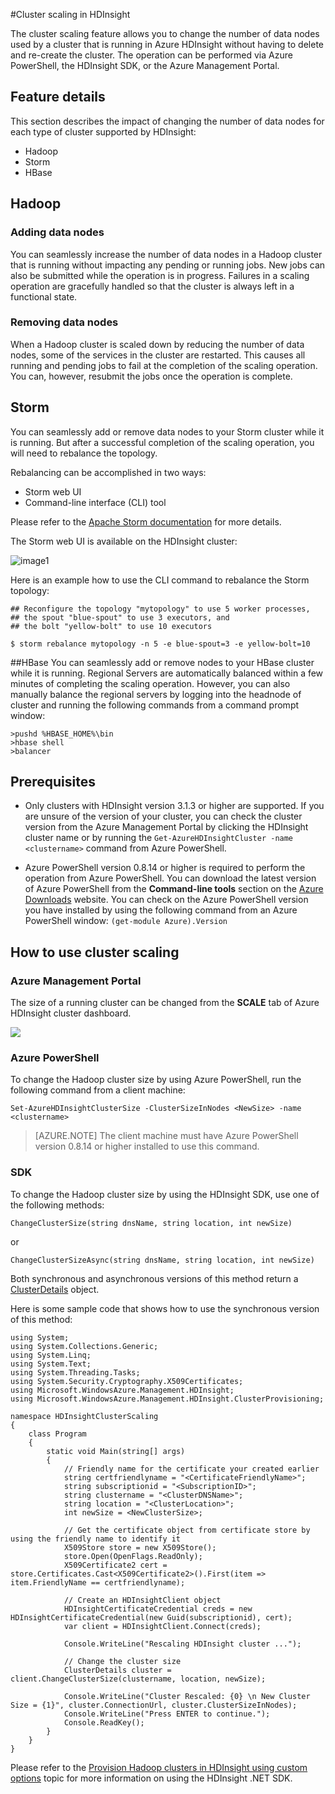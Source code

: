 <properties
   pageTitle="Cluster Scaling in HDInsight | Azure"
   description="Change the number of data nodes in a cluster that is running on HDInsight without having to delete and recreate the cluster."
   services="hdinsight"
   documentationCenter=""
   authors="mumian"
   manager="paulettm"
   editor="cgronlun"/>

<tags
   ms.service="hdinsight" 
   ms.devlang="na" 
   ms.topic="article" 
   ms.tgt_pltfrm="na" 
   ms.workload="big-data" 
   ms.date="04/02/2015" 
   wacn.date="" 
   ms.author="jgao"/>

#Cluster scaling in HDInsight

The cluster scaling feature allows you to change the number of data nodes used by a cluster that is running in Azure HDInsight without having to delete and re-create the cluster. The operation can be performed via Azure PowerShell, the HDInsight SDK, or the Azure Management Portal.

## Feature details
This section describes the impact of changing the number of data nodes for each type of cluster supported by HDInsight:

* Hadoop
* Storm
* HBase 

## Hadoop 

### Adding data nodes
You can seamlessly increase the number of data nodes in a Hadoop cluster that is running without impacting any pending or running jobs. New jobs can also be submitted while the operation is in progress. Failures in a scaling operation are gracefully handled so that the cluster is always left in a functional state.

### Removing data nodes
When a Hadoop cluster is scaled down by reducing the number of data nodes, some of the services in the cluster are restarted. This causes all running and pending jobs to fail at the completion of the scaling operation. You can, however, resubmit the jobs once the operation is complete.

## Storm
You can seamlessly add or remove data nodes to your Storm cluster while it is running. But after a successful completion of the scaling operation, you will need to rebalance the topology.

Rebalancing can be accomplished in two ways:

* Storm web UI
* Command-line interface (CLI) tool 

Please refer to the [Apache Storm documentation](http://storm.apache.org/documentation/Understanding-the-parallelism-of-a-Storm-topology.html) for more details.

The Storm web UI is available on the HDInsight cluster:

![image1](./media/hdinsight-hadoop-cluster-scaling/StormUI.png)

Here is an example how to use the CLI command to rebalance the Storm topology:

	## Reconfigure the topology "mytopology" to use 5 worker processes,
	## the spout "blue-spout" to use 3 executors, and
	## the bolt "yellow-bolt" to use 10 executors

	$ storm rebalance mytopology -n 5 -e blue-spout=3 -e yellow-bolt=10

##HBase
You can seamlessly add or remove nodes to your HBase cluster while it is running. Regional Servers are automatically balanced within a few minutes of completing the scaling operation. However, you can also manually balance the regional servers by logging into the headnode of cluster and running the following commands from a command prompt window:

	>pushd %HBASE_HOME%\bin
	>hbase shell
	>balancer

## Prerequisites

* Only clusters with HDInsight version 3.1.3 or higher are supported. If you are unsure of the version of your cluster, you can check the cluster version from the Azure Management Portal by clicking the HDInsight cluster name or by running the `Get-AzureHDInsightCluster -name <clustername>` command from Azure PowerShell.

* Azure PowerShell version 0.8.14 or higher is required to perform the operation from Azure PowerShell. You can download the latest version of Azure PowerShell from the **Command-line tools** section on the [Azure Downloads](/downloads/) website. You can check on the Azure PowerShell version you have installed by using the following command from an Azure PowerShell window: `(get-module Azure).Version`

## How to use cluster scaling

### Azure Management Portal
The size of a running cluster can be changed from the **SCALE** tab of Azure HDInsight cluster dashboard.

![](http://i.imgur.com/u5Mewwx.png)

### Azure PowerShell
To change the Hadoop cluster size by using Azure PowerShell, run the following command from a client machine:

	Set-AzureHDInsightClusterSize -ClusterSizeInNodes <NewSize> -name <clustername>	

> [AZURE.NOTE] The client machine must have Azure PowerShell version 0.8.14 or higher installed to use this command.

### SDK
To change the Hadoop cluster size by using the HDInsight SDK, use one of the following methods: 

	ChangeClusterSize(string dnsName, string location, int newSize) 

or 

	ChangeClusterSizeAsync(string dnsName, string location, int newSize) 


Both synchronous and asynchronous versions of this method return a [ClusterDetails](http://msdn.microsoft.com/zh-cn/library/microsoft.windowsazure.management.hdinsight.clusterdetails_properties.aspx) object.

Here is some sample code that shows how to use the synchronous version of this method:

	using System;
	using System.Collections.Generic;
	using System.Linq;
	using System.Text;
	using System.Threading.Tasks;
	using System.Security.Cryptography.X509Certificates;
	using Microsoft.WindowsAzure.Management.HDInsight;
	using Microsoft.WindowsAzure.Management.HDInsight.ClusterProvisioning;

	namespace HDInsightClusterScaling
	{
	    class Program
	    {
	        static void Main(string[] args)
	        {
	            // Friendly name for the certificate your created earlier  
	            string certfriendlyname = "<CertificateFriendlyName>";     
	            string subscriptionid = "<SubscriptionID>";
	            string clustername = "<ClusterDNSName>";
	     		string location = "<ClusterLocation>";
				int newSize = <NewClusterSize>;
	
	            // Get the certificate object from certificate store by using the friendly name to identify it
	            X509Store store = new X509Store();
	            store.Open(OpenFlags.ReadOnly);
	            X509Certificate2 cert = store.Certificates.Cast<X509Certificate2>().First(item => item.FriendlyName == certfriendlyname);
	
	            // Create an HDInsightClient object
	            HDInsightCertificateCredential creds = new HDInsightCertificateCredential(new Guid(subscriptionid), cert);
	            var client = HDInsightClient.Connect(creds);
	
	            Console.WriteLine("Rescaling HDInsight cluster ...");
	
	            // Change the cluster size
	     		ClusterDetails cluster = client.ChangeClusterSize(clustername, location, newSize);
	            
	            Console.WriteLine("Cluster Rescaled: {0} \n New Cluster Size = {1}", cluster.ConnectionUrl, cluster.ClusterSizeInNodes);
	            Console.WriteLine("Press ENTER to continue.");
	            Console.ReadKey();
	        }
	    }
	}


Please refer to the [Provision Hadoop clusters in HDInsight using custom options](/documentation/articles/hdinsight-provision-clusters-v1) topic for more information on using the HDInsight .NET SDK.